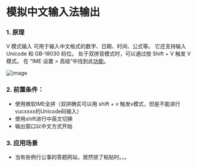 # 模拟中文输入法输出

### 1.  原理
V 模式输入 可用于输入中文格式的数字、日期、时间、公式等。 它还支持输入 Unicode 和 GB-18030 码位。 处于双拼音模式时，可以通过按 Shift + V 触发 V 模式。 在 “IME 设置 > 高级”中找到此[功能](https://support.microsoft.com/zh-cn/windows/microsoft-%E7%AE%80%E4%BD%93%E4%B8%AD%E6%96%87-ime-9b962a3b-2fa4-4f37-811c-b1886320dd72)。

![image](https://github.com/fffnower/---V-/assets/32289652/94cf3af5-7c02-4e30-83cb-c2161ab2d9b1)

### 2. 前置条件：
  - 使用微软IME全拼（双拼确实可以用 shift + v 触发v模式，但是不能进行vucxxxx的Unicode码输入）
  - 使用shift进行中英文切换
  - 输出窗口以中文方式开始

### 3. 应用场景
  - 当有些例行公事的答题网站，居然锁了粘贴时。。。
